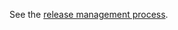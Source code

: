 See the [release management process](https://github.com/projecthydra/sufia/wiki/Release-management-process).
